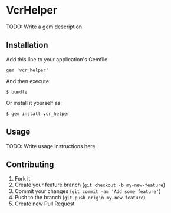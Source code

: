 # VcrHelper

TODO: Write a gem description

## Installation

Add this line to your application's Gemfile:

    gem 'vcr_helper'

And then execute:

    $ bundle

Or install it yourself as:

    $ gem install vcr_helper

## Usage

TODO: Write usage instructions here

## Contributing

1. Fork it
2. Create your feature branch (`git checkout -b my-new-feature`)
3. Commit your changes (`git commit -am 'Add some feature'`)
4. Push to the branch (`git push origin my-new-feature`)
5. Create new Pull Request
